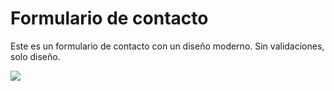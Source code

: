 # Formulario de contacto
Este es un formulario de contacto con un diseño moderno. Sin validaciones, solo diseño.

![](https://i.ibb.co/8ggwdXB/cap.png)

